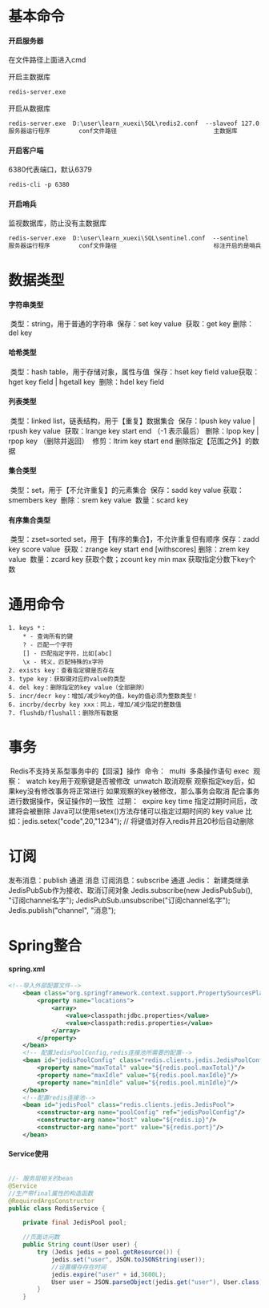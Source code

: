 # 基本命令

#### 开启服务器

在文件路径上面进入cmd



开启主数据库

```txt
redis-server.exe
```



开启从数据库

```txt
redis-server.exe  D:\user\learn_xuexi\SQL\redis2.conf  --slaveof 127.0.0.1 6379
服务器运行程序        conf文件路径                           主数据库
```



#### 开启客户端

6380代表端口，默认6379

```txt
redis-cli -p 6380
```



#### 开启哨兵

监视数据库，防止没有主数据库

```txt
redis-server.exe  D:\user\learn_xuexi\SQL\sentinel.conf  --sentinel
服务器运行程序        conf文件路径                           标注开启的是哨兵
```









# 数据类型



#### 字符串类型

​	类型：string，用于普通的字符串
​	保存：set key value
​	获取：get key
​	删除：del key



#### 哈希类型

​	类型：hash table，用于存储对象，属性与值
​	保存：hset key field value
​	获取：hget key field | hgetall key
​	删除：hdel key field



#### 列表类型

​	类型：linked list，链表结构，用于【重复】数据集合
​	保存：lpush key value | rpush key value
​	获取：lrange key start end （-1 表示最后）
​	删除：lpop key | rpop key （删除并返回）
​	修剪：ltrim key start end 删除指定【范围之外】的数据



#### 集合类型

​	类型：set，用于【不允许重复】的元素集合
​	保存：sadd key value
​	获取：smembers key
​	删除：srem key value
​	数量：scard key



#### 有序集合类型

​	类型：zset=sorted set，用于【有序的集合】，不允许重复但有顺序
​	保存：zadd key score value
​	获取：zrange key start end [withscores]
​	删除：zrem key value
​	数量：zcard key 获取个数；zcount key min max 获取指定分数下key个数









# 通用命令

	1. keys *：
		* - 查询所有的键
		? - 匹配一个字符
		[] - 匹配指定字符，比如[abc]
		\x - 转义，匹配特殊的x字符
	2. exists key：查看指定键是否存在
	3. type key：获取键对应的value的类型
	4. del key：删除指定的key value（全部删除）
	5. incr/decr key：增加/减少key的值，key的值必须为整数类型！
	6. incrby/decrby key xxx：同上，增加/减少指定的整数值
	7. flushdb/flushall：删除所有数据









# 事务

​	Redis不支持关系型事务中的【回滚】操作
​	命令：
​		multi
​		多条操作语句
​		exec
​	观察：
​		watch key用于观察键是否被修改
​		unwatch 取消观察
​		观察指定key后，如果key没有修改事务将正常进行
​		如果观察的key被修改，那么事务会取消
​		配合事务进行数据操作，保证操作的一致性
​	过期：
​		expire key time
​		指定过期时间后，改建将会被删除
​		Java可以使用setex()方法存储可以指定过期时间的 key value
​		比如：jedis.setex("code",20,"1234"); // 将键值对存入redis并且20秒后自动删除











# 订阅

发布消息：publish 通道 消息
	订阅消息：subscribe 通道
	Jedis：
		新建类继承JedisPubSub作为接收、取消订阅对象
		Jedis.subscribe(new JedisPubSub(), "订阅channel名字");
		JedisPubSub.unsubscribe("订阅channel名字");
		Jedis.publish("channel", "消息");

















# Spring整合

#### spring.xml

```xml
<!--导入外部配置文件-->
    <bean class="org.springframework.context.support.PropertySourcesPlaceholderConfigurer">
        <property name="locations">
            <array>
                <value>classpath:jdbc.properties</value>
                <value>classpath:redis.properties</value>
            </array>
        </property>
    </bean>
    <!-- 配置JedisPoolConfig,redis连接池所需要的配置-->
    <bean id="jedisPoolConfig" class="redis.clients.jedis.JedisPoolConfig">
        <property name="maxTotal" value="${redis.pool.maxTotal}"/>
        <property name="maxIdle" value="${redis.pool.maxIdle}"/>
        <property name="minIdle" value="${redis.pool.minIdle}"/>
    </bean>
    <!--配置redis连接池-->
    <bean id="jedisPool" class="redis.clients.jedis.JedisPool">
        <constructor-arg name="poolConfig" ref="jedisPoolConfig"/>
        <constructor-arg name="host" value="${redis.ip}"/>
        <constructor-arg name="port" value="${redis.port}"/>
    </bean>
```





#### Service使用

```java

//- 服务层相关的bean
@Service
//生产带final属性的构造函数
@RequiredArgsConstructor
public class RedisService {

    private final JedisPool pool;

    //页面访问数
    public String count(User user) {
        try (Jedis jedis = pool.getResource()) {
			jedis.set("user", JSON.toJSONString(user));
            //设置缓存存在时间
            jedis.expire("user" + id,3600L);
			User user = JSON.parseObject(jedis.get("user"), User.class);
        }
    }
```

